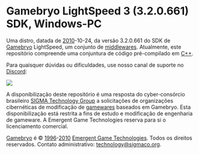 # Gamebryo LightSpeed 3 (3.2.0.661) SDK, Windows-PC
Uma distro, datada de [2010](https://sigmaco.org/t/2010)-10-24, da versão 3.2.0.661 do SDK de [Gamebryo](https://sigmaco.org/t/gamebryo) LightSpeed, um conjunto de [middlewares](https://sigmaco.org/t/middleware).
Atualmente, este repositório compreende uma conjuntura de código pré-compilado em [C++](https://sigmaco.org/t/cpp).

Para quaisquer dúvidas ou dificuldades, use nosso canal de suporte no [Discord](https://sigmaco.org/t/discord):

[![](https://discordapp.com/api/guilds/349379672351571969/embed.png?style=banner4)](https://sigmaco.org/discord/)

A disponibilização deste repositório é uma resposta do cyber-consórcio brasileiro [SIGMA Technology Group](https://sigmaco.org/g/technology) a solicitações de organizações cibernéticas de modificação de [gamewares](https://sigmaco.org/t/gameware) baseados em Gamebryo.
Esta disponibilização está restrita a fins de estudo e modificação de engenharia de gameware. A Emergent Game Technologies reserva para si o licenciamento comercial.

[Gamebryo](https://sigmaco.org/t/gamebryo) é © [1996](https://sigmaco.org/t/1996)-[2010](https://sigmaco.org/t/2010) [Emergent Game Technologies](https://sigmaco.org/t/emergent-game-tech). Todos os direitos reservados.
Contato administrativo: [technology@sigmaco.org](mailto:technology@sigmaco.org).
